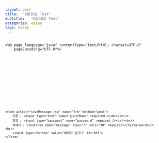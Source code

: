 ```yaml
---
layout: post
title:  "6월18일 Test"
subtitle:   "6월18일 Test"
categories: essay
tags: essay
---
```



<pre><code>
<%@ page language="java" contentType="text/html; charset=UTF-8"
    pageEncoding="UTF-8"%>
<!DOCTYPE html>
<html>
<head>
<meta http-equiv="Content-Type" content="text/html; charset=UTF-8">
<title> 방명록 </title>
<script src="https://ajax.googleapis.com/ajax/libs/jquery/3.4.1/jquery.min.js" type="text/javascript" charset="utf-8"></script>
<script type="text/javascript">
$(function(){
	//$('#bt1').click(function(){
		$('input[type="button"]').click(function(){
		//alert('메시지남기기 이벤트 확인');
		$('form[name="frm"]').submit();
	});
});



</script>


</head>

<body>

	<form action="saveMessage.jsp" name="frm" method="post">
		이름 : <input type="text" name="guestName" required /><br/><br/>
		암호 : <input type="password" name="password" required /><br/><br/>
		메세지 : <textarea name="message" rows="3" cols="30" required></textarea><br/><br/>
		<input type="button" value="메세지 남기기" id="bt1">
	</form>
</body>
</html>

 </code></pre>